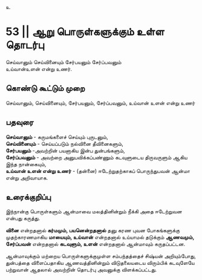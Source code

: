 உ

# 53 || ஆறு பொருள்களுக்கும் உள்ள தொடர்பு

செய்வானும் செய்வினையும் சேர்பயனும் சேர்ப்பவனும்  
உய்வான்உளன் என்று உணர்.

## கொண்டு கூட்டும் முறை
செய்வானும், செய்வினையும், சேர்பயனும், சேர்ப்பவனும், உய்வான் உளன் என்று உணர்

## பதவுரை

**செய்வானும்** - கருமங்களைச் செய்யும் புருடனும்,  
**செய்வினையும்** - செய்யப்படும் நல்வினை தீவினைகளும்,  
**சேர்பயனும்** -அவற்றின் பயனாகிய இன்ப துன்பங்களும்,  
**சேர்ப்பவனும்** - அவற்றை அனுபவிக்கப்பண்ணும் கடவுளுடைய திருவருளும் ஆகிய இந்த நான்கையும்,  
**உய்வான் உளன் என்று உணர்** - (தன்னை) ஈடேற்றுதற்காகப் பொருந்துபவன் ஆன்மா என்று அறிவாயாக.  

## உரைக்குறிப்பு

இந்நான்கு பொருள்களும் ஆன்மாவை மலத்தினின்றும் நீக்கி அதை ஈடேற்றுவன என்பது கருத்து.  

**வினை** என்றதனால் **கர்மமும், பயனென்றதனால்** தனு கரண புவன போகங்களுக்கு முதற்காரணமாகிய **மாயையும், உய்வான்** என்றதனால் உய்யாமல் தடுக்கும் **ஆணவமும், சேர்ப்பவன்** என்றதனால் **கடவுளும், உளன்** என்றதனால் ஆன்மாவும் கருதப்பட்டன.  
	
ஆன்மாவுக்கும் மற்றைய பொருள்களுக்குமுள்ள சம்பந்தத்தைச் சிஷ்யன் அறியும்போது, துன்பத்தை விளைப்பதாகிய ஆணவத்தினின்றும் விடுதலையடைய விரும்பிக் கடவுளேயே பற்றுவான் ஆதலால் அவற்றின் தொடர்பு அவனுக்கு விளக்கப்பட்டது.
